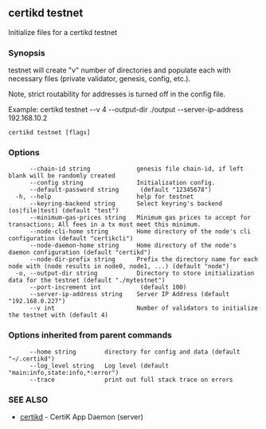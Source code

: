 ## certikd testnet

Initialize files for a certikd testnet

### Synopsis

testnet will create "v" number of directories and populate each with
necessary files (private validator, genesis, config, etc.).

Note, strict routability for addresses is turned off in the config file.

Example:
	certikd testnet --v 4 --output-dir ./output --server-ip-address 192.168.10.2
	

```
certikd testnet [flags]
```

### Options

```
      --chain-id string             genesis file chain-id, if left blank will be randomly created
      --config string               Initialization config.
      --default-password string      (default "12345678")
  -h, --help                        help for testnet
      --keyring-backend string      Select keyring's backend (os|file|test) (default "test")
      --minimum-gas-prices string   Minimum gas prices to accept for transactions; All fees in a tx must meet this minimum.
      --node-cli-home string        Home directory of the node's cli configuration (default "certikcli")
      --node-daemon-home string     Home directory of the node's daemon configuration (default "certikd")
      --node-dir-prefix string      Prefix the directory name for each node with (node results in node0, node1, ...) (default "node")
  -o, --output-dir string           Directory to store initialization data for the testnet (default "./mytestnet")
      --port-increment int           (default 100)
      --server-ip-address string    Server IP Address (default "192.168.0.227")
      --v int                       Number of validators to initialize the testnet with (default 4)
```

### Options inherited from parent commands

```
      --home string        directory for config and data (default "~/.certikd")
      --log_level string   Log level (default "main:info,state:info,*:error")
      --trace              print out full stack trace on errors
```

### SEE ALSO

* [certikd](certikd.md)	 - CertiK App Daemon (server)


